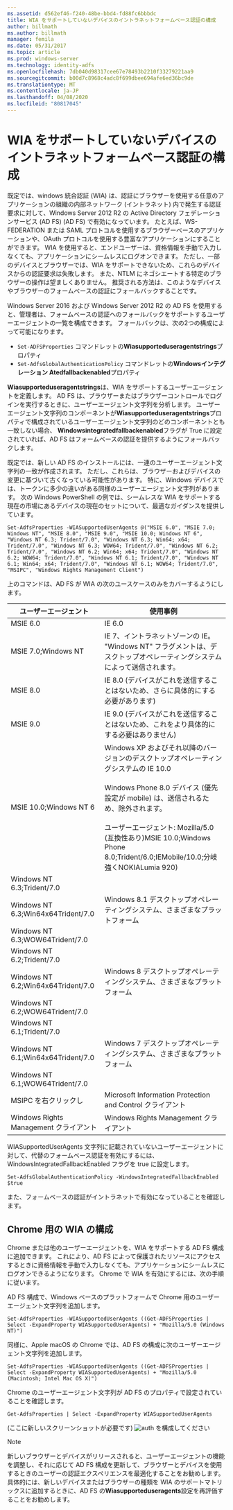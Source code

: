 ```yaml
---
ms.assetid: d562ef46-f240-48be-bbd4-fd88fc6bbbdc
title: WIA をサポートしていないデバイスのイントラネットフォームベース認証の構成
author: billmath
ms.author: billmath
manager: femila
ms.date: 05/31/2017
ms.topic: article
ms.prod: windows-server
ms.technology: identity-adfs
ms.openlocfilehash: 7db040d98317cee67e78493b2210f33279221aa9
ms.sourcegitcommit: b00d7c8968c4adc8f699dbee694afe6ed36bc9de
ms.translationtype: MT
ms.contentlocale: ja-JP
ms.lasthandoff: 04/08/2020
ms.locfileid: "80817045"
---
```

# <a name="configuring-intranet-forms-based-authentication-for-devices-that-do-not-support-wia"></a>WIA をサポートしていないデバイスのイントラネットフォームベース認証の構成


既定では、windows 統合認証 (WIA) は、認証にブラウザーを使用する任意のアプリケーションの組織の内部ネットワーク (イントラネット) 内で発生する認証要求に対して、Windows Server 2012 R2 の Active Directory フェデレーションサービス (AD FS) (AD FS) で有効になっています。 たとえば、WS-FEDERATION または SAML プロトコルを使用するブラウザーベースのアプリケーションや、OAuth プロトコルを使用する豊富なアプリケーションにすることができます。 WIA を使用すると、エンドユーザーは、資格情報を手動で入力しなくても、アプリケーションにシームレスにログオンできます。 ただし、一部のデバイスとブラウザーでは、WIA をサポートできないため、これらのデバイスからの認証要求は失敗します。 また、NTLM にネゴシエートする特定のブラウザーの操作は望ましくありません。 推奨される方法は、このようなデバイスやブラウザーのフォームベースの認証にフォールバックすることです。

Windows Server 2016 および Windows Server 2012 R2 の AD FS を使用すると、管理者は、フォームベースの認証へのフォールバックをサポートするユーザーエージェントの一覧を構成できます。 フォールバックは、次の2つの構成によって可能になります。


- `Set-ADFSProperties` コマンドレットの**Wiasupporteduseragentstrings**プロパティ
- `Set-AdfsGlobalAuthenticationPolicy` コマンドレットの**Windowsインテグレーション Atedfallbackenabled**プロパティ

**Wiasupporteduseragentstrings**は、WIA をサポートするユーザーエージェントを定義します。 AD FS は、ブラウザーまたはブラウザーコントロールでログインを実行するときに、ユーザーエージェント文字列を分析します。 ユーザーエージェント文字列のコンポーネントが**Wiasupporteduseragentstrings**プロパティで構成されているユーザーエージェント文字列のどのコンポーネントとも一致しない場合、 **Windowsintegratedfallbackenabled**フラグが True に設定されていれば、AD FS はフォームベースの認証を提供するようにフォールバックします。

既定では、新しい AD FS のインストールには、一連のユーザーエージェント文字列の一致が作成されます。 ただし、これらは、ブラウザーおよびデバイスの変更に基づいて古くなっている可能性があります。 特に、Windows デバイスでは、トークンに多少の違いがある同様のユーザーエージェント文字列があります。 次の Windows PowerShell の例では、シームレスな WIA をサポートする現在の市場にあるデバイスの現在のセットについて、最適なガイダンスを提供しています。

    Set-AdfsProperties -WIASupportedUserAgents @("MSIE 6.0", "MSIE 7.0; Windows NT", "MSIE 8.0", "MSIE 9.0", "MSIE 10.0; Windows NT 6", "Windows NT 6.3; Trident/7.0", "Windows NT 6.3; Win64; x64; Trident/7.0", "Windows NT 6.3; WOW64; Trident/7.0", "Windows NT 6.2; Trident/7.0", "Windows NT 6.2; Win64; x64; Trident/7.0", "Windows NT 6.2; WOW64; Trident/7.0", "Windows NT 6.1; Trident/7.0", "Windows NT 6.1; Win64; x64; Trident/7.0", "Windows NT 6.1; WOW64; Trident/7.0", "MSIPC", "Windows Rights Management Client")

上のコマンドは、AD FS が WIA の次のユースケースのみをカバーするようにします。

ユーザーエージェント|使用事例|
-----|-----|
MSIE 6.0|IE 6.0|
MSIE 7.0;Windows NT|IE 7、イントラネットゾーンの IE。 "Windows NT" フラグメントは、デスクトップオペレーティングシステムによって送信されます。|
MSIE 8.0|IE 8.0 (デバイスがこれを送信することはないため、さらに具体的にする必要があります)|
MSIE 9.0|IE 9.0 (デバイスがこれを送信することはないため、これをより具体的にする必要はありません)|
MSIE 10.0;Windows NT 6|Windows XP およびそれ以降のバージョンのデスクトップオペレーティングシステムの IE 10.0</br></br>Windows Phone 8.0 デバイス (優先設定が mobile) は、送信されるため、除外されます。</br></br>ユーザーエージェント: Mozilla/5.0 (互換性あり)MSIE 10.0;Windows Phone 8.0;Trident/6.0;IEMobile/10.0;分岐強くNOKIALumia 920)|
Windows NT 6.3;Trident/7.0</br></br>Windows NT 6.3;Win64x64Trident/7.0</br></br>Windows NT 6.3;WOW64Trident/7.0| Windows 8.1 デスクトップオペレーティングシステム、さまざまなプラットフォーム|
Windows NT 6.2;Trident/7.0</br></br>Windows NT 6.2;Win64x64Trident/7.0</br></br>Windows NT 6.2;WOW64Trident/7.0|Windows 8 デスクトップオペレーティングシステム、さまざまなプラットフォーム|
Windows NT 6.1;Trident/7.0</br></br>Windows NT 6.1;Win64x64Trident/7.0</br></br>Windows NT 6.1;WOW64Trident/7.0|Windows 7 デスクトップオペレーティングシステム、さまざまなプラットフォーム|
MSIPC を右クリックし| Microsoft Information Protection and Control クライアント|
Windows Rights Management クライアント|Windows Rights Management クライアント|

WIASupportedUserAgents 文字列に記載されていないユーザーエージェントに対して、代替のフォームベース認証を有効にするには、WindowsIntegratedFallbackEnabled フラグを true に設定します。

    Set-AdfsGlobalAuthenticationPolicy -WindowsIntegratedFallbackEnabled $true

また、フォームベースの認証がイントラネットで有効になっていることを確認します。

## <a name="configuring-wia-for-chrome"></a>Chrome 用の WIA の構成
Chrome または他のユーザーエージェントを、WIA をサポートする AD FS 構成に追加できます。 これにより、AD FS によって保護されたリソースにアクセスするときに資格情報を手動で入力しなくても、アプリケーションにシームレスにログオンできるようになります。 Chrome で WIA を有効にするには、次の手順に従います。

AD FS 構成で、Windows ベースのプラットフォームで Chrome 用のユーザーエージェント文字列を追加します。

    Set-AdfsProperties -WIASupportedUserAgents ((Get-ADFSProperties | Select -ExpandProperty WIASupportedUserAgents) + "Mozilla/5.0 (Windows NT)")

同様に、Apple macOS の Chrome では、AD FS の構成に次のユーザーエージェント文字列を追加します。

    Set-AdfsProperties -WIASupportedUserAgents ((Get-ADFSProperties | Select -ExpandProperty WIASupportedUserAgents) + "Mozilla/5.0 (Macintosh; Intel Mac OS X)")

Chrome のユーザーエージェント文字列が AD FS のプロパティで設定されていることを確認します。

    Get-AdfsProperties | Select -ExpandProperty WIASupportedUserAgents

(ここに新しいスクリーンショットが必要です) ![auth](media/Configure-intranet-forms-based-authentication-for-devices-that-do-not-support-WIA/chrome1.png) を構成してください 

>[!NOTE]   
> 新しいブラウザーとデバイスがリリースされると、ユーザーエージェントの機能を調整し、それに応じて AD FS 構成を更新して、ブラウザーとデバイスを使用するときのユーザーの認証エクスペリエンスを最適化することをお勧めします。 具体的には、新しいデバイスまたはブラウザーの種類を WIA のサポートマトリックスに追加するときに、AD FS の**Wiasupporteduseragents**設定を再評価することをお勧めします。

